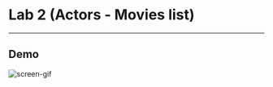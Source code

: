# Lab 2 (Actors - Movies list)
-------------------------

## Demo

![screen-gif](./Documentation/demo.gif)
